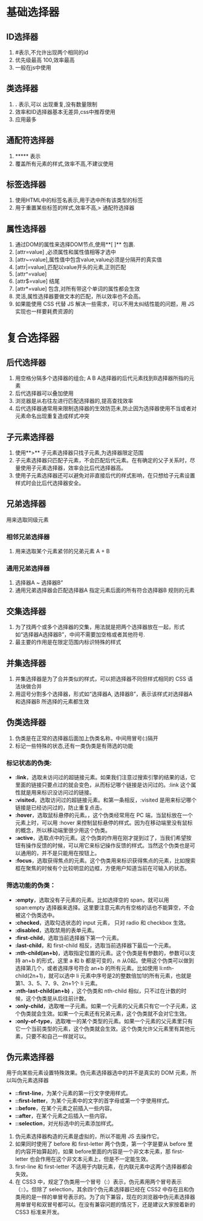# 基础选择器

## ID选择器

1. #表示,不允许出现两个相同的id
2. 优先级最高 100,效率最高
3. 一般在js中使用

## 类选择器

1. **.** 表示,可以 出现重复,没有数量限制
2. 效率和ID选择器基本无差异,css中推荐使用
3. 应用最多

## 通配符选择器

1. ***** 表示
2. 覆盖所有元素的样式,效率不高,不建议使用



## 标签选择器

1. 使用HTML中的标签名表示,用于选中所有该类型的标签
2. 用于重置某些标签的样式,效率不高,> 通配符选择器

## 属性选择器

1. 通过DOM的属性来选择DOM节点,使用**[ ]** 包裹.
2. [attr=value] ,必须属性和属性值相等才选中
3. [attr~=value],属性值中包含value,value必须是分隔开的真实值
4. [attr|=value],匹配以value开头的元素,正则匹配
5. [attr^=value]
6. [attr$=value] 结尾
7. [attr*=value] 包含,对所有带这个单词的属性都会生效
8. 灵活,属性选择器要做文本的匹配，所以效率也不会高。
9. 如果能使用 CSS 代替 JS 解决一些需求，可以不用太纠结性能的问题，用 JS 实现也一样要耗费资源的

# 复合选择器

## 后代选择器

1. 用空格分隔多个选择器的组合; A B A选择器的后代元素找到B选择器所指的元素
2. 后代选择器可以叠加使用
3. 浏览器是从右往左进行匹配选择器的,提高查找效率
4. 后代选择器通常用来限制选择器的生效防范未,防止因为选择器使用不当或者对元素命名出现重复造成样式冲突

## 子元素选择器

1. 使用**>** 子元素选择器只找子元素,为选择器限定范围
2. 子元素选择器只匹配子元素，不会匹配后代元素。在有确定的父子关系时，尽量使用子元素选择器，效率会比后代选择器高。
3. 使用子元素选择器还可以避免对非直接后代的样式影响，在只想给子元素设置样式时会比后代选择器安全。

## 兄弟选择器

用来选取同级元素

### 相邻兄弟选择器

1. 用来选取某个元素紧邻的兄弟元素  A + B

### 通用兄弟选择器

1. 选择器A ~ 选择器B”
2. 通用兄弟选择器会匹配选择器A 指定元素后面的所有符合选择器B 规则的元素

## 交集选择器

1. 为了找两个或多个选择器的交集，用法就是把两个选择器放在一起，形式如“选择器A选择器B”，中间不需要加空格或者其他符号.
2. 最主要的作用是在限定范围内标识特殊的样式

## 并集选择器

1. 并集选择器是为了合并类似的样式，可以把选择器不同但样式相同的 CSS 语法块做合并
2. 用逗号分割多个选择器，形式如“选择器A, 选择器B”，表示该样式对选择器A 和选择器B 所选择的元素都生效

## 伪类选择器

1. 伪类是在正常的选择器后面加上伪类名称，中间用冒号(:)隔开
2. 标记一些特殊的状态,还有一类伪类是有筛选的功能

### **标记状态的伪类**:

- **:link**，选取未访问过的超链接元素。如果我们注意过搜索引擎的结果的话，它里面的链接只要点过的就会变色，从而标记哪个链接是访问过的。:link 这个属性就是用来标识没访问过的链接。
- **:visited**，选取访问过的超链接元素。和第一条相反，:visited 是用来标记哪个链接是已经访问过的，防止重复点击。
- **:hover**，选取鼠标悬停的元素。，这个伪类经常用在 PC 端，当鼠标放在一个元素上时，可以用 :hover 来控制鼠标悬停的样式。因为在移动端里没有鼠标的概念，所以移动端里很少用这个伪类。
- **:active**，选取点中的元素。这个伪类的作用在刚才提到过了，当我们希望按钮有操作反馈的时候，可以用它来标记操作反馈的样式。当然这个伪类也是可以通用的，并不是只能用在按钮上。
- **:focus**，选取获得焦点的元素。这个伪类用来标识获得焦点的元素，比如搜索框在聚焦的时候有个比较明显的边框，方便用户知道当前在可输入的状态。

### **筛选功能的伪类：**

- **:empty**，选取没有子元素的元素。比如选择空的 span，就可以用 span:empty 选择器来选择。这里要注意元素内有空格的话也不能算空，不会被这个伪类选中。
- **:checked**，选取勾选状态的 input 元素， 只对 radio 和 checkbox 生效。
- **:disabled**，选取禁用的表单元素。
- **:first-child**，选取当前选择器下第一个元素。
- **:last-child**，和 first-child 相反，选取当前选择器下最后一个元素。
- **:nth-child(an+b)**，选取指定位置的元素。这个伪类是有参数的，参数可以支持 an+b 的形式，这里 a 和 b 都是可变的，n 从0起。使用这个伪类可以做到选择第几个，或者选择序号符合 an+b 的所有元素。比如使用 li:nth-child(2n+1)，就可以选中 li 元素中序号是2的整数倍加1的所有元素，也就是第1、3、5、7、9、2n+1个 li 元素。
- **:nth-last-child(an+b)** ，这个伪类和 nth-child 相似，只不过在计数的时候，这个伪类是从后往前计数。
- **:only-child**，选取唯一子元素。如果一个元素的父元素只有它一个子元素，这个伪类就会生效。如果一个元素还有兄弟元素，这个伪类就不会对它生效。
- **:only-of-type**，选取唯一的某个类型的元素。如果一个元素的父元素里只有它一个当前类型的元素，这个伪类就会生效。这个伪类允许父元素里有其他元素，只要不和自己一样就可以。

## 伪元素选择器

用于向某些元素设置特殊效果。伪元素选择器选中的并不是真实的 DOM 元素，所以叫伪元素选择器

- **::first-line**，为某个元素的第一行文字使用样式。
- **::first-letter**，为某个元素中的文字的首字母或第一个字使用样式。
- **::before**，在某个元素之前插入一些内容。
- **::after**，在某个元素之后插入一些内容。
- **::selection**，对光标选中的元素添加样式。

1. 伪元素选择器构造的元素是虚拟的，所以不能用 JS 去操作它。
2. 如果同时使用了 before 和 first-letter 两个伪类，第一个字是要从 before 里的内容开始算起的，如果 before里面的内容是一个非文本元素，那 first-letter 也会作用在这个非文本元素上，但是不一定能生效。
3. first-line 和 first-letter 不适用于内联元素，在内联元素中这两个选择器都会失效。
4. 在 CSS3 中，规定了伪类用一个冒号（:）表示，伪元素用两个冒号表示（::）。但除了 selection，其余四个伪元素选择器已经在 CSS2 中存在且和伪类用的是一样的单冒号表示的。为了向下兼容，现在的浏览器中伪元素选择器用单冒号和双冒号都可以。在没有兼容问题的情况下，还是建议大家按着新的 CSS3 标准来开发。







